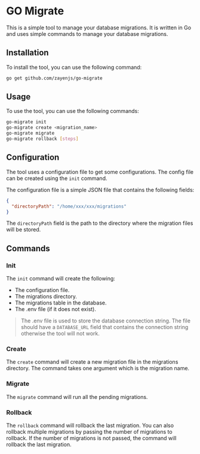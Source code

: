 # GO Migrate

This is a simple tool to manage your database migrations. It is written in Go and uses simple commands to manage your database migrations.

## Installation

To install the tool, you can use the following command:

```bash
go get github.com/zayenjs/go-migrate
```

## Usage

To use the tool, you can use the following commands:

```bash
go-migrate init
go-migrate create <migration_name>
go-migrate migrate
go-migrate rollback [steps]
```

## Configuration

The tool uses a configuration file to get some configurations. The config file can be created using the `init` command.

The configuration file is a simple JSON file that contains the following fields:

```json
{
  "directoryPath": "/home/xxx/xxx/migrations"
}
```

The `directoryPath` field is the path to the directory where the migration files will be stored.

## Commands

### Init

The `init` command will create the following:

- The configuration file.
- The migrations directory.
- The migrations table in the database.
- The .env file (if it does not exist).

> The .env file is used to store the database connection string. The file should have a `DATABASE_URL` field that contains the connection string otherwise the tool will not work.

### Create

The `create` command will create a new migration file in the migrations directory. The command takes one argument which is the migration name.

### Migrate

The `migrate` command will run all the pending migrations.

### Rollback

The `rollback` command will rollback the last migration. You can also rollback multiple migrations by passing the number of migrations to rollback.
If the number of migrations is not passed, the command will rollback the last migration.
